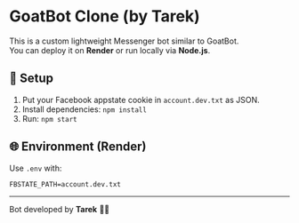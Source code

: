 # GoatBot Clone (by Tarek)

This is a custom lightweight Messenger bot similar to GoatBot.  
You can deploy it on **Render** or run locally via **Node.js**.

## 🚀 Setup

1. Put your Facebook appstate cookie in `account.dev.txt` as JSON.
2. Install dependencies: `npm install`
3. Run: `npm start`

## 🌐 Environment (Render)
Use `.env` with:
```
FBSTATE_PATH=account.dev.txt
```

---
Bot developed by **Tarek** 🐐✨